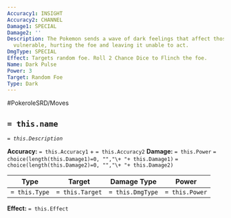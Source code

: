```yaml
---
Accuracy1: INSIGHT
Accuracy2: CHANNEL
Damage1: SPECIAL
Damage2: ''
Description: The Pokemon sends a wave of dark feelings that affect those who are most
  vulnerable, hurting the foe and leaving it unable to act.
DmgType: SPECIAL
Effect: Targets random foe. Roll 2 Chance Dice to Flinch the foe.
Name: Dark Pulse
Power: 3
Target: Random Foe
Type: Dark
---
```


#PokeroleSRD/Moves

## `= this.name` 
*`= this.Description`*

**Accuracy:** `= this.Accuracy1` + `= this.Accuracy2`
**Damage:** `= this.Power` `= choice(length(this.Damage1)=0, "","\+ "+ this.Damage1)` `= choice(length(this.Damage2)=0, "","\+ "+ this.Damage2)`

| Type          | Target          | Damage Type          | Power          |
| ------------- | --------------- | ---------------- | -------------- |
| `= this.Type` | `= this.Target` | `= this.DmgType` | `= this.Power` | 

**Effect:** `= this.Effect`